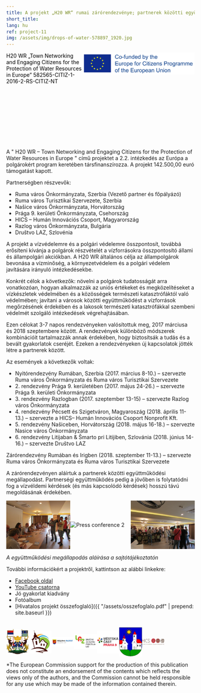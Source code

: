 ```yaml
---
title: A projekt „H20 WR“ rumai zárórendezvénye; partnerek közötti együttműködési megállapodás aláírása
short_title:
lang: hu
ref: project-11
img: /assets/img/drops-of-water-578897_1920.jpg
---
```

<header style="background-image: none; height: 200px; color: black; text-shadow: none; text-align: left; min-height: 200px;">
<img src="/assets/img/EU-Co-Funded.jpg" alt="Eu Co funded" style="width: 300px; float: right;">
H20 WR „Town Networking and Engaging Citizens
for the Protection of Water Resources in Europe”
582565-CITIZ-1-2016-2-RS-CITIZ-NT
</header>

A " H20 WR – Town Networking and Engaging Citizens for the Protection of Water Resources in Europe " című projektet a 2.2\. intézkedés az Európa a polgárokért program keretében társfinanszírozza. A projekt 142.500,00 euró támogatást kapott.

Partnerségben részvevők:

*   Ruma város Önkormányzata, Szerbia (Vezető partner és főpályázó)
*   Ruma város Turisztikai Szervezete, Szerbia
*   Našice város Önkormányzata, Horvátország
*   Prága 9\. kerületi Önkormányzata, Csehország
*   HICS – Humán Innovációs Csoport, Magyarország
*   Razlog város Önkormányzata, Bulgária
*   Društvo LAZ, Szlovénia

A projekt a vízvédelemre és a polgári védelemre összpontosít, továbbá erősíteni kívánja a polgárok részvételét a vízforrásokra összpontosító állami és állampolgári akciókban. A H20 WR általános célja az állampolgárok bevonása a vízminőség, a környezetvédelem és a polgári védelem javítására irányuló intézkedésekbe.

Konkrét célok a következők: növelni a polgárok tudatosságát arra vonatkozóan, hogyan alkalmazzák az uniós értékeket és megközelítéseket a vízkészletek védelmében és a közösségek természeti katasztrófáktól való védelmében; javítani a városok közötti együttműködést a vízforrások megőrzésének érdekében és a lakosok természeti katasztrófákkal szembeni védelmét szolgáló intézkedések végrehajtásában.

Ezen célokat 3-7 napos rendezvényeken valósítottuk meg, 2017 márciusa és 2018 szeptembere között. A rendezvények különböző módszerek kombinációit tartalmazzák annak érdekében, hogy biztosítsák a tudás és a bevált gyakorlatok cseréjét. Ezeken a rendezvényeken új kapcsolatok jötték létre a partnerek között.

Az események a következők voltak:

*   Nyitórendezvény Rumában, Szerbia (2017\. március 8-10.) – szervezte Ruma város Önkormányzata és Ruma város Turisztikai Szervezete
*   2\. rendezvény Prága 9\. kerületében (2017\. május 24-26.) – szervezte Prága 9\. kerületi Önkormányzata
*   3\. rendezvény Razlogban (2017\. szeptember 13-15) – szervezte Razlog város Önkormányzata
*   4\. rendezvény Pécsett és Szigetváron, Magyaroszág (2018\. április 11-13.) – szervezte a HICS– Humán Innovációs Csoport Nonprofit Kft.
*   5\. rendezvény Našiceben, Horvátország (2018\. május 16-18.) – szervezte Nasice város Önkormányzata
*   6\. rendezvény Litijaban & Šmarto pri Litijiben, Szlovánia (2018\. június 14-16.) – szervezte Društvo LAZ

Zárórendezvény Rumában és Irigben (2018\. szeptember 11-13.) – szervezte Ruma város Önkormányzata és Ruma város Turisztikai Szervezete

A zárórendezvényen aláírtuk a partnerek közötti együttműködési megállapodást. Partnerségi együttműködés pedig a jövőben is folytatódni fog a vízvéldemi kérdések (és más kapcsolódó kérdések) hosszú távú megoldásának érdekében.

<div style="display: flex;display: -webkit-flex; align-items: center;">
<img src="/assets/img/prj_11_1.jpg" alt="Press conference 1" style="width: 34%; height: 34%;">
<img src="/assets/img/prj_11_2.jpg" alt="Press conference 2" style="width: 34%; height: 34%;">
<img src="/assets/img/prj_11_3.jpg" alt="Press conference 3" style="width: 34%; height: 34%;">
</div>

_A együttműködési megállapodás aláírása a sajtótájékoztatón_

További információkért a projektről, kattintson az alábbi linkekre:

*   [Facebook oldal](https://www.facebook.com/H20-WR-Engaging-Citizens-for-the-Protection-of-Water-Resources-in-Europe-2060847467481388/?ref=bookmarks)
*   [YouTube csatorna](https://www.youtube.com/channel/UCR6iChWu2BVJ8pNjCCffktw)
*   Jó gyakorlat kiadvány
*   Fotóalbum
*   [Hivatalos projekt összefoglaló]({{ "/assets/osszefoglalo.pdf" | prepend: site.baseurl }})

<br/>
<div style="display: flex;display: -webkit-flex; align-items: center;">
<img src="/assets/img/footer_logo_1.jpg" alt="footer logo 1" style="width: 12%; height: 12%;">
<img src="/assets/img/footer_logo_2.jpg" alt="footer logo 2" style="width: 12%; height: 12%;">
<img src="/assets/img/footer_logo_3.jpg" alt="footer logo 3" style="width: 12%; height: 12%;">
<img src="/assets/img/footer_logo_4.jpg" alt="footer logo 4" style="width: 12%; height: 12%;">
<img src="/assets/img/footer_logo_5.jpg" alt="footer logo 5" style="width: 12%; height: 12%;">
<img src="/assets/img/footer_logo_6.jpg" alt="footer logo 6" style="width: 12%; height: 12%;">
<img src="/assets/img/hics-logo.png" alt="footer logo 7" style="width: 12%; height: 12%; vertical-align: middle;">
</div>

*The European Commission support for the production of this publication does not constitute an endorsement of
the contents which reflects the views only of the authors, and the Commission cannot be held responsible for any
use which may be made of the information contained therein.
